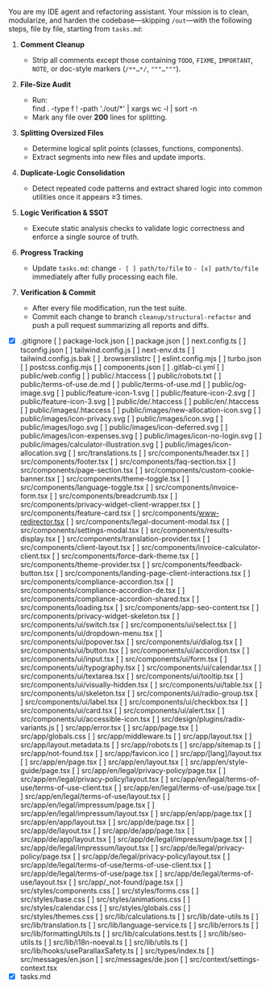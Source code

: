 You are my IDE agent and refactoring assistant. Your mission is to clean, modularize, and harden the codebase—skipping `/out`—with the following steps, file by file, starting from `tasks.md`:

1. **Comment Cleanup**  
   - Strip all comments except those containing `TODO`, `FIXME`, `IMPORTANT`, `NOTE`, or doc-style markers (`/**…*/`, `"""…"""`).

2. **File-Size Audit**  
   - Run:  
     find . -type f ! -path './out/*' | xargs wc -l | sort -n  
   - Mark any file over **200** lines for splitting.

3. **Splitting Oversized Files**  
   - Determine logical split points (classes, functions, components).  
   - Extract segments into new files and update imports.

4. **Duplicate-Logic Consolidation**  
   - Detect repeated code patterns and extract shared logic into common utilities once it appears ≥3 times.

5. **Logic Verification & SSOT**  
   - Execute static analysis checks to validate logic correctness and enforce a single source of truth.

6. **Progress Tracking**  
   - Update `tasks.md`: change `- [ ] path/to/file` to `- [x] path/to/file` immediately after fully processing each file.

7. **Verification & Commit**  
   - After every file modification, run the test suite.  
   - Commit each change to branch `cleanup/structural-refactor` and push a pull request summarizing all reports and diffs.


   
- [x] .gitignore
[ ] package-lock.json
[ ] package.json
[ ] next.config.ts
[ ] tsconfig.json
[ ] tailwind.config.js
[ ] next-env.d.ts
[ ] tailwind.config.js.bak
[ ] .browserslistrc
[ ] eslint.config.mjs
[ ] turbo.json
[ ] postcss.config.mjs
[ ] components.json
[ ] .gitlab-ci.yml
[ ] public/web.config
[ ] public/.htaccess
[ ] public/robots.txt
[ ] public/terms-of-use.de.md
[ ] public/terms-of-use.md
[ ] public/og-image.svg
[ ] public/feature-icon-1.svg
[ ] public/feature-icon-2.svg
[ ] public/feature-icon-3.svg
[ ] public/de/.htaccess
[ ] public/en/.htaccess
[ ] public/images/.htaccess
[ ] public/images/new-allocation-icon.svg
[ ] public/images/icon-privacy.svg
[ ] public/images/icon.svg
[ ] public/images/logo.svg
[ ] public/images/icon-deferred.svg
[ ] public/images/icon-expenses.svg
[ ] public/images/icon-no-login.svg
[ ] public/images/calculator-illustration.svg
[ ] public/images/icon-allocation.svg
[ ] src/translations.ts
[ ] src/components/header.tsx
[ ] src/components/footer.tsx
[ ] src/components/faq-section.tsx
[ ] src/components/page-section.tsx
[ ] src/components/custom-cookie-banner.tsx
[ ] src/components/theme-toggle.tsx
[ ] src/components/language-toggle.tsx
[ ] src/components/invoice-form.tsx
[ ] src/components/breadcrumb.tsx
[ ] src/components/privacy-widget-client-wrapper.tsx
[ ] src/components/feature-card.tsx
[ ] src/components/www-redirector.tsx
[ ] src/components/legal-document-modal.tsx
[ ] src/components/settings-modal.tsx
[ ] src/components/results-display.tsx
[ ] src/components/translation-provider.tsx
[ ] src/components/client-layout.tsx
[ ] src/components/invoice-calculator-client.tsx
[ ] src/components/force-dark-theme.tsx
[ ] src/components/theme-provider.tsx
[ ] src/components/feedback-button.tsx
[ ] src/components/landing-page-client-interactions.tsx
[ ] src/components/compliance-accordion.tsx
[ ] src/components/compliance-accordion-de.tsx
[ ] src/components/compliance-accordion-shared.tsx
[ ] src/components/loading.tsx
[ ] src/components/app-seo-content.tsx
[ ] src/components/privacy-widget-skeleton.tsx
[ ] src/components/ui/switch.tsx
[ ] src/components/ui/select.tsx
[ ] src/components/ui/dropdown-menu.tsx
[ ] src/components/ui/popover.tsx
[ ] src/components/ui/dialog.tsx
[ ] src/components/ui/button.tsx
[ ] src/components/ui/accordion.tsx
[ ] src/components/ui/input.tsx
[ ] src/components/ui/form.tsx
[ ] src/components/ui/typography.tsx
[ ] src/components/ui/calendar.tsx
[ ] src/components/ui/textarea.tsx
[ ] src/components/ui/tooltip.tsx
[ ] src/components/ui/visually-hidden.tsx
[ ] src/components/ui/table.tsx
[ ] src/components/ui/skeleton.tsx
[ ] src/components/ui/radio-group.tsx
[ ] src/components/ui/label.tsx
[ ] src/components/ui/checkbox.tsx
[ ] src/components/ui/card.tsx
[ ] src/components/ui/alert.tsx
[ ] src/components/ui/accessible-icon.tsx
[ ] src/design/plugins/radix-variants.js
[ ] src/app/error.tsx
[ ] src/app/page.tsx
[ ] src/app/globals.css
[ ] src/app/middleware.ts
[ ] src/app/layout.tsx
[ ] src/app/layout.metadata.ts
[ ] src/app/robots.ts
[ ] src/app/sitemap.ts
[ ] src/app/not-found.tsx
[ ] src/app/favicon.ico
[ ] src/app/[lang]/layout.tsx
[ ] src/app/en/page.tsx
[ ] src/app/en/layout.tsx
[ ] src/app/en/style-guide/page.tsx
[ ] src/app/en/legal/privacy-policy/page.tsx
[ ] src/app/en/legal/privacy-policy/layout.tsx
[ ] src/app/en/legal/terms-of-use/terms-of-use-client.tsx
[ ] src/app/en/legal/terms-of-use/page.tsx
[ ] src/app/en/legal/terms-of-use/layout.tsx
[ ] src/app/en/legal/impressum/page.tsx
[ ] src/app/en/legal/impressum/layout.tsx
[ ] src/app/en/app/page.tsx
[ ] src/app/en/app/layout.tsx
[ ] src/app/de/page.tsx
[ ] src/app/de/layout.tsx
[ ] src/app/de/app/page.tsx
[ ] src/app/de/app/layout.tsx
[ ] src/app/de/legal/impressum/page.tsx
[ ] src/app/de/legal/impressum/layout.tsx
[ ] src/app/de/legal/privacy-policy/page.tsx
[ ] src/app/de/legal/privacy-policy/layout.tsx
[ ] src/app/de/legal/terms-of-use/terms-of-use-client.tsx
[ ] src/app/de/legal/terms-of-use/page.tsx
[ ] src/app/de/legal/terms-of-use/layout.tsx
[ ] src/app/_not-found/page.tsx
[ ] src/styles/components.css
[ ] src/styles/forms.css
[ ] src/styles/base.css
[ ] src/styles/animations.css
[ ] src/styles/calendar.css
[ ] src/styles/globals.css
[ ] src/styles/themes.css
[ ] src/lib/calculations.ts
[ ] src/lib/date-utils.ts
[ ] src/lib/translation.ts
[ ] src/lib/language-service.ts
[ ] src/lib/errors.ts
[ ] src/lib/formattingUtils.ts
[ ] src/lib/calculations.test.ts
[ ] src/lib/seo-utils.ts
[ ] src/lib/i18n-noeval.ts
[ ] src/lib/utils.ts
[ ] src/lib/hooks/useParallaxSafety.ts
[ ] src/types/index.ts
[ ] src/messages/en.json
[ ] src/messages/de.json
[ ] src/context/settings-context.tsx
- [x] tasks.md
